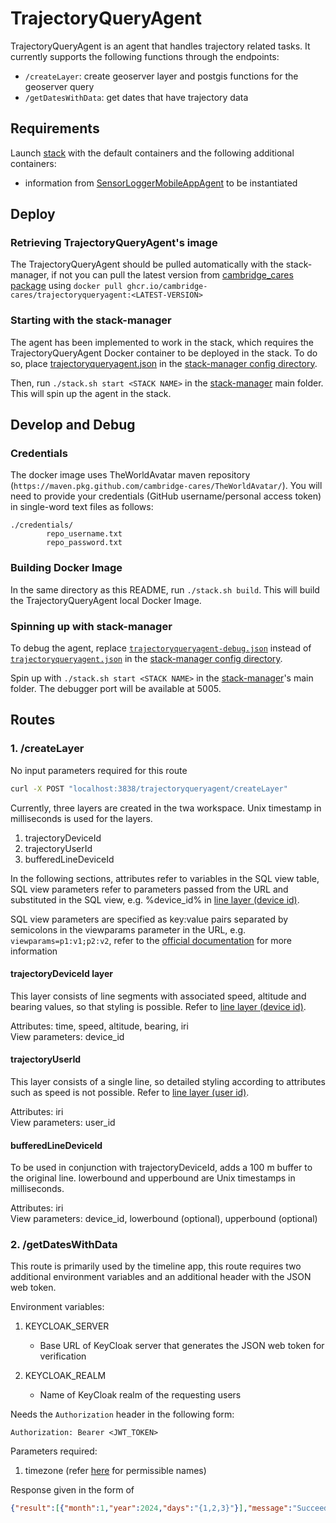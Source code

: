 # TrajectoryQueryAgent

TrajectoryQueryAgent is an agent that handles trajectory related tasks. It currently supports the following functions through the endpoints:

- `/createLayer`: create geoserver layer and postgis functions for the geoserver query
- `/getDatesWithData`: get dates that have trajectory data

## Requirements

Launch [stack](https://github.com/TheWorldAvatar/stack/tree/main/stack-manager) with the default containers and the following additional containers:

- information from [SensorLoggerMobileAppAgent](https://github.com/cambridge-cares/TheWorldAvatar/tree/main/Agents/SensorLoggerMobileAppAgent) to be instantiated

## Deploy

### Retrieving TrajectoryQueryAgent's image

The TrajectoryQueryAgent should be pulled automatically with the stack-manager, if not you can pull the latest version from [cambridge_cares package](https://github.com/orgs/cambridge-cares/packages/container/package/trajectoryqueryagent) using `docker pull ghcr.io/cambridge-cares/trajectoryqueryagent:<LATEST-VERSION>`

### Starting with the stack-manager

The agent has been implemented to work in the stack, which requires the TrajectoryQueryAgent Docker container to be deployed in the stack. To do so, place [trajectoryqueryagent.json](stack-manager-config/inputs/config/services/trajectoryqueryagent.json) in the [stack-manager config directory].

Then, run `./stack.sh start <STACK NAME>` in the [stack-manager] main folder. This will spin up the agent in the stack.

## Develop and Debug

### Credentials

The docker image uses TheWorldAvatar maven repository (`https://maven.pkg.github.com/cambridge-cares/TheWorldAvatar/`).
You will need to provide your credentials (GitHub username/personal access token) in single-word text files as follows:

```
./credentials/
        repo_username.txt
        repo_password.txt
```

### Building Docker Image

In the same directory as this README, run `./stack.sh build`. This will build the TrajectoryQueryAgent local Docker Image.

### Spinning up with stack-manager

To debug the agent, replace [`trajectoryqueryagent-debug.json`](stack-manager-config/inputs/config/services/trajectoryqueryagent-debug.json) instead of [`trajectoryqueryagent.json`](stack-manager-config/inputs/config/services/trajectoryqueryagent.json) in the [stack-manager config directory].

Spin up with `./stack.sh start <STACK NAME>` in the [stack-manager]'s main folder.
The debugger port will be available at 5005.

## Routes

### 1. /createLayer

No input parameters required for this route

```bash
curl -X POST "localhost:3838/trajectoryqueryagent/createLayer"
```

Currently, three layers are created in the twa workspace. Unix timestamp in milliseconds is used for the layers.

1. trajectoryDeviceId
2. trajectoryUserId
3. bufferedLineDeviceId

In the following sections, attributes refer to variables in the SQL view table, SQL view parameters refer to parameters passed from the URL and substituted in the SQL view, e.g. %device_id% in [line layer (device id)].

SQL view parameters are specified as key:value pairs separated by semicolons in the viewparams parameter in the URL, e.g. `viewparams=p1:v1;p2:v2`, refer to the [official documentation](https://docs.geoserver.org/main/en/user/data/database/sqlview.html) for more information

#### trajectoryDeviceId layer

This layer consists of line segments with associated speed, altitude and bearing values, so that styling is possible. Refer to [line layer (device id)].

Attributes: time, speed, altitude, bearing, iri  
View parameters: device_id

#### trajectoryUserId

This layer consists of a single line, so detailed styling according to attributes such as speed is not possible. Refer to [line layer (user id)].

Attributes: iri  
View parameters: user_id

#### bufferedLineDeviceId

To be used in conjunction with trajectoryDeviceId, adds a 100 m buffer to the original line. lowerbound and upperbound are Unix timestamps in milliseconds.

Attributes: iri  
View parameters: device_id, lowerbound (optional), upperbound (optional)

### 2. /getDatesWithData

This route is primarily used by the timeline app, this route requires two additional environment variables and an additional header with the JSON web token.

Environment variables:

1. KEYCLOAK_SERVER
    - Base URL of KeyCloak server that generates the JSON web token for verification

2. KEYCLOAK_REALM
    - Name of KeyCloak realm of the requesting users

Needs the `Authorization` header in the following form:

`Authorization: Bearer <JWT_TOKEN>`

Parameters required:

1. timezone (refer [here](https://www.postgresql.org/docs/current/view-pg-timezone-names.html) for permissible names)

Response given in the form of
```json
{"result":[{"month":1,"year":2024,"days":"{1,2,3}"}],"message":"Succeed"}
```

[stack-manager]: https://github.com/TheWorldAvatar/stack/tree/main/stack-manager
[stack-manager config directory]: https://github.com/TheWorldAvatar/stack/tree/main/stack-manager/inputs/config/services
[line layer (device id)]: ./trajectoryqueryagent/src/main/resources/line_layer_device_id.sql
[line layer (user id)]: ./trajectoryqueryagent/src/main/resources/line_layer_user_id.sql
